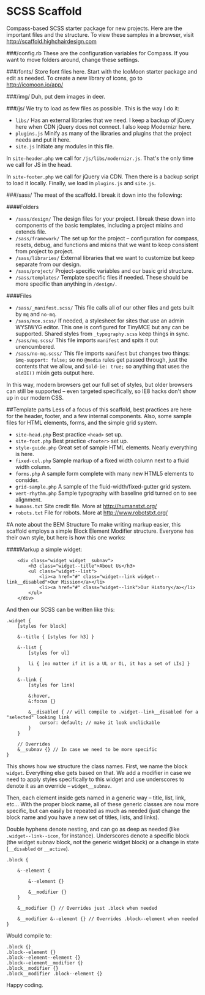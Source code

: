 SCSS Scaffold
=============

Compass-based SCSS starter package for new projects. Here are the important files and the structure. To view these samples in a browser, visit http://scaffold.highchairdesign.com

###/config.rb
These are the configuration variables for Compass. If you want to move folders around, change these settings. 

###/fonts/
Store font files here. Start with the IcoMoon starter package and edit as needed. To create a new library of icons, go to http://icomoon.io/app/

###/img/
Duh, put dem images in deer. 

###/js/
We try to load as few files as possible. This is the way I do it: 

- `libs/` Has an external libraries that we need. I keep a backup of jQuery here when CDN jQuery does not connect. I also keep Modernizr here. 
- `plugins.js` Minify as many of the libraries and plugins that the project needs and put it here. 
- `site.js` Initiate any modules in this file. 

In `site-header.php` we call for `/js/libs/modernizr.js`. That's the only time we call for JS in the head.

In `site-footer.php` we call for jQuery via CDN. Then there is a backup script to load it locally. Finally, we load in `plugins.js` and `site.js`. 

###/sass/
The meat of the scaffold. I break it down into the following: 

####Folders
- `/sass/design/` The design files for your project. I break these down into components of the basic templates, including a project mixins and extends file. 
- `/sass/framework/` The set up for the project – configuration for compass, resets, debug, and functions and mixins that we want to keep consistent from project to project. 
- `/sass/libraries/` External libraries that we want to customize but keep separate from our design. 
- `/sass/project/` Project-specific variables and our basic grid structure. 
- `/sass/templates/` Template specific files if needed. These should be more specific than anything in `/design/`. 

####Files
- `/sass/_manifest.scss/` This file calls all of our other files and gets built by `mq` and `no-mq`. 
- `/sass/mce.scss/` If needed, a stylesheet for sites that use an admin WYSIWYG editor. This one is configured for TinyMCE but any can be supported. Shared styles from `_typography.scss` keep things in sync. 
- `/sass/mq.scss/` This file imports `manifest` and spits it out unencumbered. 
- `/sass/no-mq.scss/` This file imports `manifest` but changes two things: `$mq-support: false;` so no `@media` rules get passed through, just the contents that we allow, and `$old-ie: true;` so anything that uses the `oldIE()` mixin gets output here. 

In this way, modern browsers get our full set of styles, but older browsers can still be supported – even targeted specifically, so IE8 hacks don't show up in our modern CSS. 


##Template parts
Less of a focus of this scaffold, best practices are here for the header, footer, and a few internal components. Also, some sample files for HTML elements, forms, and the simple grid system. 

- `site-head.php` Best practice `<head>` set up. 
- `site-foot.php` Best practice `<footer>` set up. 
- `style-guide.php` Great set of sample HTML elements. Nearly everything is here. 
- `fixed-col.php` Sample markup of a fixed width column next to a fluid width column. 
- `forms.php` A sample form complete with many new HTML5 elements to consider. 
- `grid-sample.php` A sample of the fluid-width/fixed-gutter grid system. 
- `vert-rhythm.php` Sample typography with baseline grid turned on to see alignment. 
- `humans.txt` Site credit file. More at http://humanstxt.org/
- `robots.txt` File for robots. More at http://www.robotstxt.org/  


#A note about the BEM Structure
To make writing markup easier, this scaffold employs a simple Block Element Modifier structure. Everyone has their own style, but here is how this one works: 

####Markup a simple widget:
````
    <div class="widget widget__subnav">
        <h3 class="widget--title">About Us</h3>
        <ul class="widget--list">
            <li><a href="#" class="widget--link widget--link__disabled">Our Mission</a></li>
            <li><a href="#" class="widget--link">Our History</a></li>
        </ul>
    </div>
````

And then our SCSS can be written like this: 

````
.widget {
    [styles for block]
    
    &--title { [styles for h3] }
    
    &--list { 
        [styles for ul] 
        
        li { [no matter if it is a UL or OL, it has a set of LIs] }
    }
    
    &--link { 
        [styles for link] 
        
        &:hover, 
        &:focus {}
        
        &__disabled { // will compile to .widget--link__disabled for a "selected" looking link
            cursor: default; // make it look unclickable
        }
    }
    
    // Overrides
    &__subnav {} // In case we need to be more specific
}
````

This shows how we structure the class names. First, we name the block `widget`. Everything else gets based on that. We add a modifier in case we need to apply styles specifically to this widget and use underscores to denote it as an override – `widget__subnav`. 

Then, each element inside gets named in a generic way – title, list, link, etc... With the proper block name, all of these generic classes are now more specific, but can easily be repeated as much as needed (just change the block name and you have a new set of titles, lists, and links). 

Double hyphens denote nesting, and can go as deep as needed (like `.widget--link--icon`, for instance). Underscores denote a specific block (the widget subnav block, not the generic widget block) or a change in state (`__disabled` or `__active`). 

````
.block {
    
    &--element {
        
        &--element {}
        
        &__modifier {}
    }
    
    &__modifier {} // Overrides just .block when needed
    
    &__modifier &--element {} // Overrides .block--element when needed
}
````

Would compile to: 

````
.block {}
.block--element {}
.block--element--element {}
.block--element__modifier {}
.block__modifier {}
.block__modifier .block--element {}
````

Happy coding. 